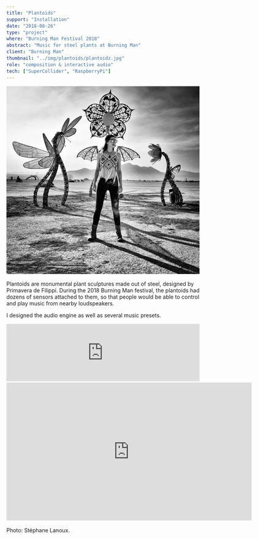```yaml
---
title: "Plantoids"
support: "Installation"
date: "2018-08-26"
type: "project"
where: "Burning Man Festival 2018"
abstract: "Music for steel plants at Burning Man"
client: "Burning Man"
thumbnail: "../img/plantoids/plantoidz.jpg"
role: "composition & interactive audio"
tech: ["SuperCollider", "RaspberryPi"]
---
```


![Plantoids. Photo: Séphane Lanoux](../img/plantoids/plantoidzBw.jpg) 

Plantoids are monumental plant sculptures made out of steel, designed by Primavera de Filippi. During the 2018 Burning Man festival, the plantoids had dozens of sensors attached to them, so that people would be able to control and play music from nearby loudspeakers. 

I designed the audio engine as well as several music presets. 

<iframe width="100%" src="https://clyp.it/1xnaq5f1/widget" frameborder="0"></iframe>

<div class="iframe-container">
<iframe width="640" height="360" src="https://www.youtube.com/embed/zFXxAfr3KBU" frameborder="0" allow="autoplay; encrypted-media; gyroscope; picture-in-picture" allowfullscreen></iframe>
</div>

Photo: Stéphane Lanoux.
